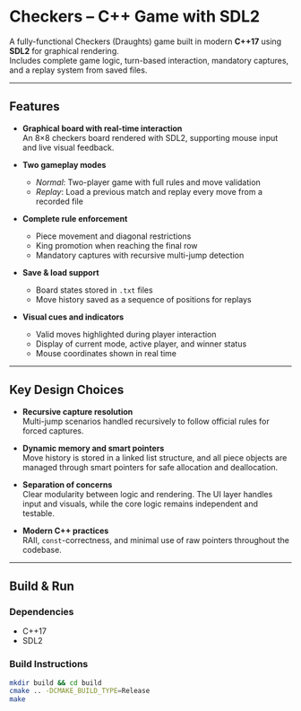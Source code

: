 # Checkers – C++ Game with SDL2

A fully-functional Checkers (Draughts) game built in modern **C++17** using **SDL2** for graphical rendering.  
Includes complete game logic, turn-based interaction, mandatory captures, and a replay system from saved files.

---

## Features

- **Graphical board with real-time interaction**  
  An 8×8 checkers board rendered with SDL2, supporting mouse input and live visual feedback.

- **Two gameplay modes**  
  - *Normal*: Two-player game with full rules and move validation  
  - *Replay*: Load a previous match and replay every move from a recorded file  

- **Complete rule enforcement**  
  - Piece movement and diagonal restrictions  
  - King promotion when reaching the final row  
  - Mandatory captures with recursive multi-jump detection  

- **Save & load support**  
  - Board states stored in `.txt` files  
  - Move history saved as a sequence of positions for replays  

- **Visual cues and indicators**  
  - Valid moves highlighted during player interaction  
  - Display of current mode, active player, and winner status  
  - Mouse coordinates shown in real time  

---

## Key Design Choices

- **Recursive capture resolution**  
  Multi-jump scenarios handled recursively to follow official rules for forced captures.

- **Dynamic memory and smart pointers**  
  Move history is stored in a linked list structure, and all piece objects are managed through smart pointers for safe allocation and deallocation.

- **Separation of concerns**  
  Clear modularity between logic and rendering. The UI layer handles input and visuals, while the core logic remains independent and testable.

- **Modern C++ practices**  
  RAII, `const`-correctness, and minimal use of raw pointers throughout the codebase.

---

## Build & Run

### Dependencies

- C++17  
- SDL2  

### Build Instructions

```bash
mkdir build && cd build
cmake .. -DCMAKE_BUILD_TYPE=Release
make

